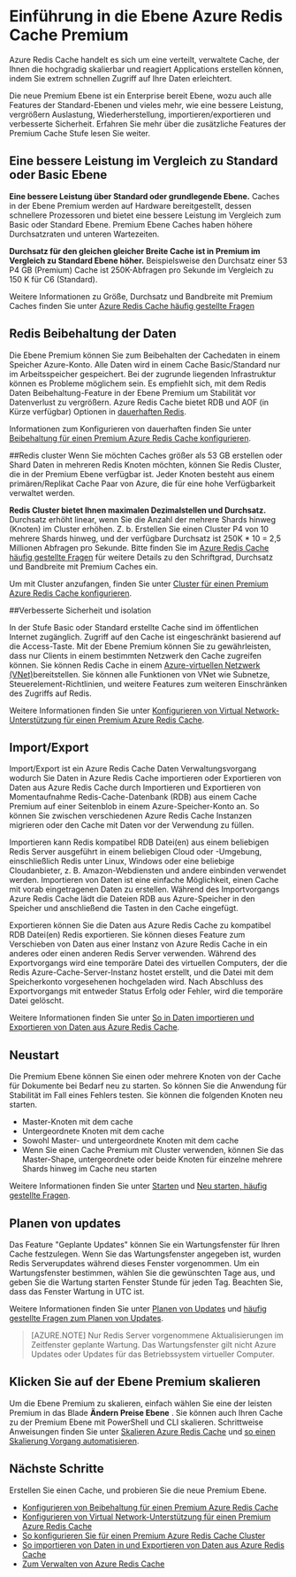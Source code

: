 <properties 
    pageTitle="Einführung in die Ebene Azure Redis Cache Premium | Microsoft Azure" 
    description="Erfahren Sie, wie Sie zum Erstellen und Verwalten von Redis Beibehaltung Cluster Redis und VNET Unterstützung für Ihre Premium Ebene Azure Redis Cache Instanzen" 
    services="redis-cache" 
    documentationCenter="" 
    authors="steved0x" 
    manager="douge" 
    editor=""/>

<tags 
    ms.service="cache" 
    ms.workload="tbd" 
    ms.tgt_pltfrm="cache-redis" 
    ms.devlang="na" 
    ms.topic="article" 
    ms.date="09/15/2016" 
    ms.author="sdanie"/>

# <a name="introduction-to-the-azure-redis-cache-premium-tier"></a>Einführung in die Ebene Azure Redis Cache Premium
Azure Redis Cache handelt es sich um eine verteilt, verwaltete Cache, der Ihnen die hochgradig skalierbar und reagiert Applications erstellen können, indem Sie extrem schnellen Zugriff auf Ihre Daten erleichtert. 

Die neue Premium Ebene ist ein Enterprise bereit Ebene, wozu auch alle Features der Standard-Ebenen und vieles mehr, wie eine bessere Leistung, vergrößern Auslastung, Wiederherstellung, importieren/exportieren und verbesserte Sicherheit. Erfahren Sie mehr über die zusätzliche Features der Premium Cache Stufe lesen Sie weiter.

## <a name="better-performance-compared-to-standard-or-basic-tier"></a>Eine bessere Leistung im Vergleich zu Standard oder Basic Ebene
**Eine bessere Leistung über Standard oder grundlegende Ebene.** Caches in der Ebene Premium werden auf Hardware bereitgestellt, dessen schnellere Prozessoren und bietet eine bessere Leistung im Vergleich zum Basic oder Standard Ebene. Premium Ebene Caches haben höhere Durchsatzraten und unteren Wartezeiten. 

**Durchsatz für den gleichen gleicher Breite Cache ist in Premium im Vergleich zu Standard Ebene höher.** Beispielsweise den Durchsatz einer 53 P4 GB (Premium) Cache ist 250K-Abfragen pro Sekunde im Vergleich zu 150 K für C6 (Standard).

Weitere Informationen zu Größe, Durchsatz und Bandbreite mit Premium Caches finden Sie unter [Azure Redis Cache häufig gestellte Fragen](cache-faq.md#what-redis-cache-offering-and-size-should-i-use)

## <a name="redis-data-persistence"></a>Redis Beibehaltung der Daten
Die Ebene Premium können Sie zum Beibehalten der Cachedaten in einem Speicher Azure-Konto. Alle Daten wird in einem Cache Basic/Standard nur im Arbeitsspeicher gespeichert. Bei der zugrunde liegenden Infrastruktur können es Probleme möglichem sein. Es empfiehlt sich, mit dem Redis Daten Beibehaltung-Feature in der Ebene Premium um Stabilität vor Datenverlust zu vergrößern. Azure Redis Cache bietet RDB und AOF (in Kürze verfügbar) Optionen in [dauerhaften Redis](http://redis.io/topics/persistence). 

Informationen zum Konfigurieren von dauerhaften finden Sie unter [Beibehaltung für einen Premium Azure Redis Cache konfigurieren](cache-how-to-premium-persistence.md).

##<a name="redis-cluster"></a>Redis cluster
Wenn Sie möchten Caches größer als 53 GB erstellen oder Shard Daten in mehreren Redis Knoten möchten, können Sie Redis Cluster, die in der Premium Ebene verfügbar ist. Jeder Knoten besteht aus einem primären/Replikat Cache Paar von Azure, die für eine hohe Verfügbarkeit verwaltet werden. 

**Redis Cluster bietet Ihnen maximalen Dezimalstellen und Durchsatz.** Durchsatz erhöht linear, wenn Sie die Anzahl der mehrere Shards hinweg (Knoten) im Cluster erhöhen. Z. b. Erstellen Sie einen Cluster P4 von 10 mehrere Shards hinweg, und der verfügbare Durchsatz ist 250K * 10 = 2,5 Millionen Abfragen pro Sekunde. Bitte finden Sie im [Azure Redis Cache häufig gestellte Fragen](cache-faq.md#what-redis-cache-offering-and-size-should-i-use) für weitere Details zu den Schriftgrad, Durchsatz und Bandbreite mit Premium Caches ein.

Um mit Cluster anzufangen, finden Sie unter [Cluster für einen Premium Azure Redis Cache konfigurieren](cache-how-to-premium-clustering.md).

##<a name="enhanced-security-and-isolation"></a>Verbesserte Sicherheit und isolation

In der Stufe Basic oder Standard erstellte Cache sind im öffentlichen Internet zugänglich. Zugriff auf den Cache ist eingeschränkt basierend auf die Access-Taste. Mit der Ebene Premium können Sie zu gewährleisten, dass nur Clients in einem bestimmten Netzwerk den Cache zugreifen können. Sie können Redis Cache in einem [Azure-virtuellen Netzwerk (VNet)](https://azure.microsoft.com/services/virtual-network/)bereitstellen. Sie können alle Funktionen von VNet wie Subnetze, Steuerelement-Richtlinien, und weitere Features zum weiteren Einschränken des Zugriffs auf Redis.

Weitere Informationen finden Sie unter [Konfigurieren von Virtual Network-Unterstützung für einen Premium Azure Redis Cache](cache-how-to-premium-vnet.md).

## <a name="importexport"></a>Import/Export

Import/Export ist ein Azure Redis Cache Daten Verwaltungsvorgang wodurch Sie Daten in Azure Redis Cache importieren oder Exportieren von Daten aus Azure Redis Cache durch Importieren und Exportieren von Momentaufnahme Redis-Cache-Datenbank (RDB) aus einem Cache Premium auf einer Seitenblob in einem Azure-Speicher-Konto an. So können Sie zwischen verschiedenen Azure Redis Cache Instanzen migrieren oder den Cache mit Daten vor der Verwendung zu füllen.

Importieren kann Redis kompatibel RDB Datei(en) aus einem beliebigen Redis Server ausgeführt in einem beliebigen Cloud oder -Umgebung, einschließlich Redis unter Linux, Windows oder eine beliebige Cloudanbieter, z. B. Amazon-Webdiensten und andere einbinden verwendet werden. Importieren von Daten ist eine einfache Möglichkeit, einen Cache mit vorab eingetragenen Daten zu erstellen. Während des Importvorgangs Azure Redis Cache lädt die Dateien RDB aus Azure-Speicher in den Speicher und anschließend die Tasten in den Cache eingefügt.

Exportieren können Sie die Daten aus Azure Redis Cache zu kompatibel RDB Datei(en) Redis exportieren. Sie können dieses Feature zum Verschieben von Daten aus einer Instanz von Azure Redis Cache in ein anderes oder einen anderen Redis Server verwenden. Während des Exportvorgangs wird eine temporäre Datei des virtuellen Computers, der die Redis Azure-Cache-Server-Instanz hostet erstellt, und die Datei mit dem Speicherkonto vorgesehenen hochgeladen wird. Nach Abschluss des Exportvorgangs mit entweder Status Erfolg oder Fehler, wird die temporäre Datei gelöscht.

Weitere Informationen finden Sie unter [So in Daten importieren und Exportieren von Daten aus Azure Redis Cache](cache-how-to-import-export-data.md).

## <a name="reboot"></a>Neustart

Die Premium Ebene können Sie einen oder mehrere Knoten von der Cache für Dokumente bei Bedarf neu zu starten. So können Sie die Anwendung für Stabilität im Fall eines Fehlers testen. Sie können die folgenden Knoten neu starten.

-   Master-Knoten mit dem cache
-   Untergeordnete Knoten mit dem cache
-   Sowohl Master- und untergeordnete Knoten mit dem cache
-   Wenn Sie einen Cache Premium mit Cluster verwenden, können Sie das Master-Shape, untergeordnete oder beide Knoten für einzelne mehrere Shards hinweg im Cache neu starten

Weitere Informationen finden Sie unter [Starten](cache-administration.md#reboot) und [Neu starten, häufig gestellte Fragen](cache-administration.md#reboot-faq).

## <a name="schedule-updates"></a>Planen von updates

Das Feature "Geplante Updates" können Sie ein Wartungsfenster für Ihren Cache festzulegen. Wenn Sie das Wartungsfenster angegeben ist, wurden Redis Serverupdates während dieses Fenster vorgenommen. Um ein Wartungsfenster bestimmen, wählen Sie die gewünschten Tage aus, und geben Sie die Wartung starten Fenster Stunde für jeden Tag. Beachten Sie, dass das Fenster Wartung in UTC ist. 

Weitere Informationen finden Sie unter [Planen von Updates](cache-administration.md#schedule-updates) und [häufig gestellte Fragen zum Planen von Updates](cache-administration.md#schedule-updates-faq).

>[AZURE.NOTE] Nur Redis Server vorgenommene Aktualisierungen im Zeitfenster geplante Wartung. Das Wartungsfenster gilt nicht Azure Updates oder Updates für das Betriebssystem virtueller Computer.

## <a name="to-scale-to-the-premium-tier"></a>Klicken Sie auf der Ebene Premium skalieren

Um die Ebene Premium zu skalieren, einfach wählen Sie eine der leisten Premium in das Blade **Ändern Preise Ebene** . Sie können auch Ihren Cache zu der Premium Ebene mit PowerShell und CLI skalieren. Schrittweise Anweisungen finden Sie unter [Skalieren Azure Redis Cache](cache-how-to-scale.md) und [so einen Skalierung Vorgang automatisieren](cache-how-to-scale.md#how-to-automate-a-scaling-operation).

## <a name="next-steps"></a>Nächste Schritte

Erstellen Sie einen Cache, und probieren Sie die neue Premium Ebene.

-   [Konfigurieren von Beibehaltung für einen Premium Azure Redis Cache](cache-how-to-premium-persistence.md)
-   [Konfigurieren von Virtual Network-Unterstützung für einen Premium Azure Redis Cache](cache-how-to-premium-vnet.md)
-   [So konfigurieren Sie für einen Premium Azure Redis Cache Cluster](cache-how-to-premium-clustering.md)
-   [So importieren von Daten in und Exportieren von Daten aus Azure Redis Cache](cache-how-to-import-export-data.md)
-   [Zum Verwalten von Azure Redis Cache](cache-administration.md)
  

